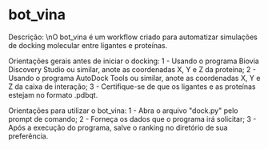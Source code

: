# bot_vina
Descrição:
\nO bot_vina é um workflow criado para automatizar simulações de docking molecular entre ligantes e proteínas.

Orientações gerais antes de iniciar o docking:
1 - Usando o programa Biovia Discovery Studio ou similar, anote as coordenadas X, Y e Z da proteína;
2 - Usando o programa AutoDock Tools ou similar, anote as coordenadas X, Y e Z da caixa de interação;
3 - Certifique-se de que os ligantes e as proteínas estejam no formato .pdbqt.

Orientações para utilizar o bot_vina:
1 - Abra o arquivo "dock.py" pelo prompt de comando;
2 - Forneça os dados que o programa irá solicitar;
3 - Após a execução do programa, salve o ranking no diretório de sua preferência.
